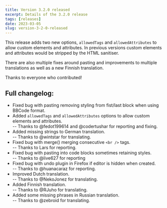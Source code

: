 ```yaml
---
title: Version 3.2.0 released
excerpt: Details of the 3.2.0 release
tags: [releases]
date: 2023-03-05
slug: version-3-2-0-released
---
```


This release adds two new options, `allowedTags` and `allowedAttributes` to allow custom elements and attributes. In previous versions custom elements and attributes would be stripped by the HTML sanitiser.

There are also multiple fixes around pasting and improvements to multiple translations as well as a new Finnish translation.

Thanks to everyone who contributed!

## Full changelog:

- Fixed bug with pasting removing styling from fist/last block when using BBCode format.
- Added `allowedTags` and `allowedAttributes` options to allow custom elements and attributes.  
   -- Thanks to @fedot199614 and @codertushar for reporting and fixing.
- Added missing strings to German translation.  
   -- Thanks to @wintstar for translating.
- Fixed bug with merge() merging consecutive `<br />` tags.  
   -- Thanks to Lars for reporting.
- Fixed bug with pasting into code blocks sometimes retaining styles.  
   -- Thanks to @live627 for reporting
- Fixed bug with undo plugin in Firefox if editor is hidden when created.  
   -- Thanks to @huanacaraz for reporting.
- Improved Dutch translation.  
   -- Thanks to @NekoJonez for translating.
- Added Finnish translation.  
   -- Thanks to @RJuho for translating.
- Added some missing phrases in Russian translation.  
   -- Thanks to @zebroid for translating.
